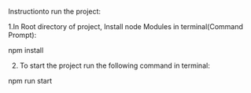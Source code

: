 Instructionto run the project:

1.In Root directory of project, Install node Modules in terminal(Command Prompt):

npm install

2. To start the project run the following command in terminal:

npm run start
